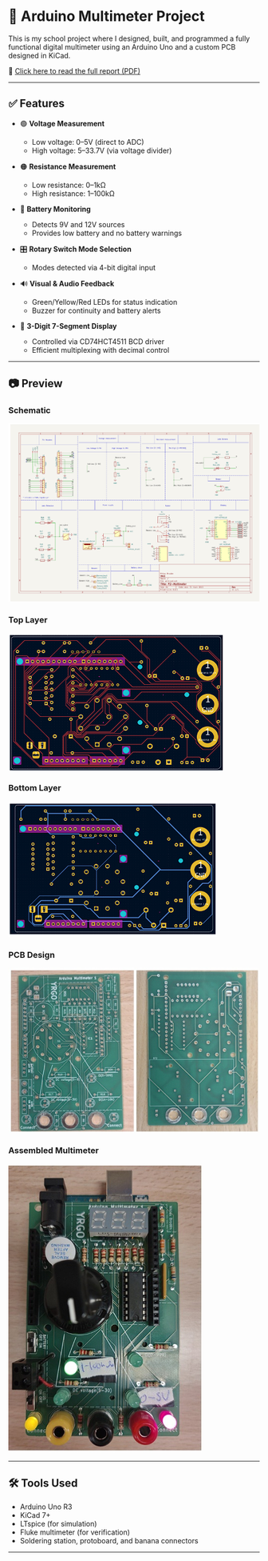 # 🧪 Arduino Multimeter Project

This is my school project where I designed, built, and programmed a fully functional digital multimeter using an Arduino Uno and a custom PCB designed in KiCad.

📄 [Click here to read the full report (PDF)](docs/P2-Multimeter-Report.pdf)

---

## ✅ Features

- 🟢 **Voltage Measurement**
  - Low voltage: 0–5V (direct to ADC)
  - High voltage: 5–33.7V (via voltage divider)

- 🟠 **Resistance Measurement**
  - Low resistance: 0–1kΩ
  - High resistance: 1–100kΩ

- 🔋 **Battery Monitoring**
  - Detects 9V and 12V sources
  - Provides low battery and no battery warnings

- 🎛️ **Rotary Switch Mode Selection**
  - Modes detected via 4-bit digital input

- 🔊 **Visual & Audio Feedback**
  - Green/Yellow/Red LEDs for status indication
  - Buzzer for continuity and battery alerts

- 🔢 **3-Digit 7-Segment Display**
  - Controlled via CD74HCT4511 BCD driver
  - Efficient multiplexing with decimal control

---

## 📷 Preview

### Schematic
![Schematic](docs/schematic.png)

### Top Layer
![Top Layer](docs/top-layer.png)

### Bottom Layer
![Bottom Layer](docs/bottom-layer.png)

### PCB Design
![PCB Design](docs/pcb.jpg)

### Assembled Multimeter
![Assembled Multimeter](docs/multimeter.jpg)

---

## 🛠️ Tools Used

- Arduino Uno R3
- KiCad 7+
- LTspice (for simulation)
- Fluke multimeter (for verification)
- Soldering station, protoboard, and banana connectors

---

